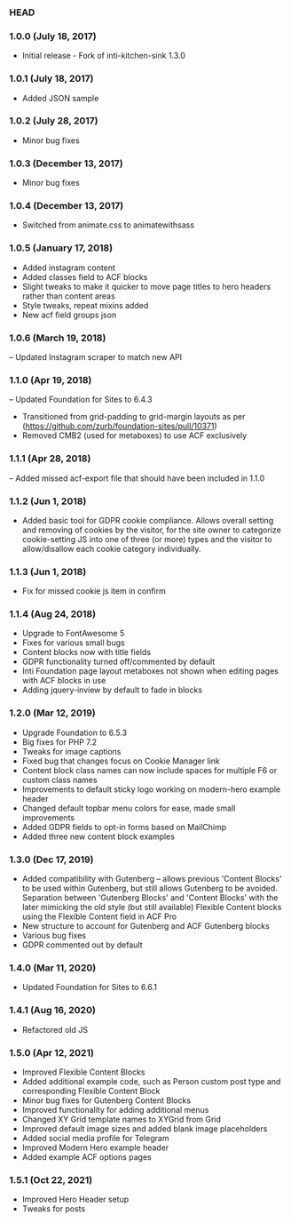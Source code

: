 ### HEAD

### 1.0.0 (July 18, 2017)
- Initial release -  Fork of inti-kitchen-sink 1.3.0

### 1.0.1 (July 18, 2017)
- Added JSON sample

### 1.0.2 (July 28, 2017)
- Minor bug fixes

### 1.0.3 (December 13, 2017)
- Minor bug fixes

### 1.0.4 (December 13, 2017) 
- Switched from animate.css to animatewithsass

### 1.0.5 (January 17, 2018) 
- Added instagram content 
- Added classes field to ACF blocks
- Slight tweaks to make it quicker to move page titles to hero headers rather than content areas
- Style tweaks, repeat mixins added
- New acf field groups json

### 1.0.6 (March 19, 2018) 
– Updated Instagram scraper to match new API

### 1.1.0 (Apr 19, 2018)
– Updated Foundation for Sites to 6.4.3
- Transitioned from grid-padding to grid-margin layouts as per (https://github.com/zurb/foundation-sites/pull/10371)
- Removed CMB2 (used for metaboxes) to use ACF exclusively 

### 1.1.1 (Apr 28, 2018)
– Added missed acf-export file that should have been included in 1.1.0

### 1.1.2 (Jun 1, 2018)
- Added basic tool for GDPR cookie compliance. Allows overall setting and removing of cookies by the visitor, for the site owner to categorize cookie-setting JS into one of three (or more) types and the visitor to allow/disallow each cookie category individually.

### 1.1.3 (Jun 1, 2018)
- Fix for missed cookie js item in confirm

### 1.1.4 (Aug 24, 2018)
- Upgrade to FontAwesome 5
- Fixes for various small bugs
- Content blocks now with title fields
- GDPR functionality turned off/commented by default
- Inti Foundation page layout metaboxes not shown when editing pages with ACF blocks in use
- Adding jquery-inview by default to fade in blocks

### 1.2.0 (Mar 12, 2019)
- Upgrade Foundation to 6.5.3
- Big fixes for PHP 7.2
- Tweaks for image captions
- Fixed bug that changes focus on Cookie Manager link
- Content block class names can now include spaces for multiple F6 or custom class names
- Improvements to default sticky logo working on modern-hero example header
- Changed default topbar menu colors for ease, made small improvements
- Added GDPR fields to opt-in forms based on MailChimp
- Added three new content block examples


### 1.3.0 (Dec 17, 2019)
- Added compatibility with Gutenberg – allows previous 'Content Blocks' to be used within Gutenberg, but still allows Gutenberg to be avoided. Separation between 'Gutenberg Blocks' and 'Content Blocks' with the later mimicking the old style (but still available) Flexible Content blocks using the Flexible Content field in ACF Pro
- New structure to account for Gutenberg and ACF Gutenberg blocks
- Various bug fixes
- GDPR commented out by default

### 1.4.0 (Mar 11, 2020)
- Updated Foundation for Sites to 6.6.1

### 1.4.1 (Aug 16, 2020)
- Refactored old JS

### 1.5.0 (Apr 12, 2021)
- Improved Flexible Content Blocks
- Added additional example code, such as Person custom post type and corresponding Flexible Content Block
- Minor bug fixes for Gutenberg Content Blocks
- Improved functionality for adding additional menus
- Changed XY Grid template names to XYGrid from Grid
- Improved default image sizes and added blank image placeholders
- Added social media profile for Telegram
- Improved Modern Hero example header
- Added example ACF options pages

### 1.5.1 (Oct 22, 2021)
- Improved Hero Header setup
- Tweaks for posts